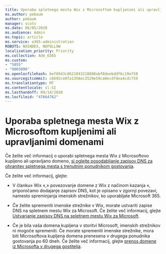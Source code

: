 ```yaml
---
title: Uporaba spletnega mesta Wix z Microsoftom kupljenimi ali upravljanimi domenami
ms.author: pebaum
author: pebaum
manager: scotv
ms.date: 08/05/2020
ms.audience: Admin
ms.topic: article
ms.service: o365-administration
ROBOTS: NOINDEX, NOFOLLOW
localization_priority: Priority
ms.collection: Adm_O365
ms.custom:
- "5855"
- "9003096"
ms.openlocfilehash: bef0943c8621043218088abf0deebddf6c19ef50
ms.sourcegitcommit: c6692ce0fa1358ec3529e59ca0ecdfdea4cdc759
ms.translationtype: MT
ms.contentlocale: sl-SI
ms.lasthandoff: 09/14/2020
ms.locfileid: "47664762"
---
```

# <a name="using-a-wix-website-with-microsoft-purchased-or-managed-domains"></a>Uporaba spletnega mesta Wix z Microsoftom kupljenimi ali upravljanimi domenami

Če želite več informacij o uporabi spletnega mesta Wix z Microsoftovo kupljeno ali upravljano domeno, [si oglejte posodabljanje zapisov DNS za ohranitev spletnega mesta s trenutnim ponudnikom gostovanja](https://docs.microsoft.com/microsoft-365/admin/dns/update-dns-records-to-retain-current-hosting-provider).

Če želite več informacij, glejte: 

- V članku» Wix «,» povezovanje domene z Wix z načinom kazanja «, priporočamo dodajanje zapisov DNS, kot je opisano v zgornji povezavi, namesto spreminjanja imenskih strežnikov, ko uporabljate Microsoft 365.

- Če želite spremeniti imenske strežnike v Wix, morate ustvariti zapise DNS na spletnem mestu Wix za Microsoft. Če želite več informacij, glejte [Ustvarjanje zapisov DNS na spletnem mestu Wix za Microsoft](https://docs.microsoft.com/microsoft-365/admin/dns/create-dns-records-at-wix).

- Če je bila vaša domena kupljena v storitvi Microsoft, imenskih strežnikov ni mogoče spremeniti. Če morate spremeniti imenske strežnike, mora biti Microsoftova kupljena domena prenesena v drugega ponudnika gostovanja po 60 dneh. Če želite več informacij, glejte [prenos domene iz Microsofta v drugega gostitelja](https://docs.microsoft.com/microsoft-365/admin/get-help-with-domains/transfer-a-domain-from-microsoft-to-another-host).
